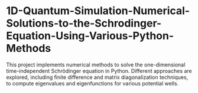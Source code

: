 # 1D-Quantum-Simulation-Numerical-Solutions-to-the-Schrodinger-Equation-Using-Various-Python-Methods
This project implements numerical methods to solve the one-dimensional time-independent Schrödinger equation in Python. Different approaches are explored, including finite difference and matrix diagonalization techniques, to compute eigenvalues and eigenfunctions for various potential wells.

